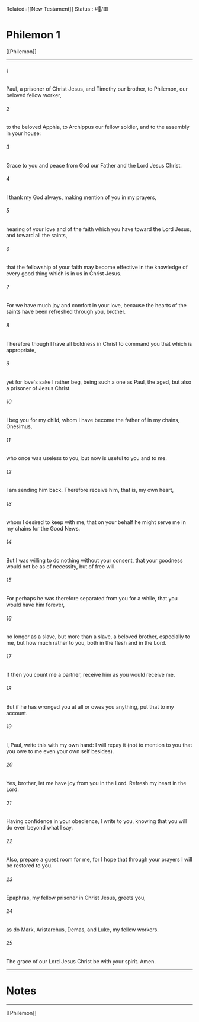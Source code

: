 Related::[[New Testament]]
Status:: #📖/🟥
# Philemon 1

[[Philemon]]
***



###### 1 
Paul, a prisoner of Christ Jesus, and Timothy our brother, to Philemon, our beloved fellow worker, 

###### 2 
to the beloved Apphia, to Archippus our fellow soldier, and to the assembly in your house: 

###### 3 
Grace to you and peace from God our Father and the Lord Jesus Christ. 

###### 4 
I thank my God always, making mention of you in my prayers, 

###### 5 
hearing of your love and of the faith which you have toward the Lord Jesus, and toward all the saints, 

###### 6 
that the fellowship of your faith may become effective in the knowledge of every good thing which is in us in Christ Jesus. 

###### 7 
For we have much joy and comfort in your love, because the hearts of the saints have been refreshed through you, brother. 

###### 8 
Therefore though I have all boldness in Christ to command you that which is appropriate, 

###### 9 
yet for love's sake I rather beg, being such a one as Paul, the aged, but also a prisoner of Jesus Christ. 

###### 10 
I beg you for my child, whom I have become the father of in my chains, Onesimus, 

###### 11 
who once was useless to you, but now is useful to you and to me. 

###### 12 
I am sending him back. Therefore receive him, that is, my own heart, 

###### 13 
whom I desired to keep with me, that on your behalf he might serve me in my chains for the Good News. 

###### 14 
But I was willing to do nothing without your consent, that your goodness would not be as of necessity, but of free will. 

###### 15 
For perhaps he was therefore separated from you for a while, that you would have him forever, 

###### 16 
no longer as a slave, but more than a slave, a beloved brother, especially to me, but how much rather to you, both in the flesh and in the Lord. 

###### 17 
If then you count me a partner, receive him as you would receive me. 

###### 18 
But if he has wronged you at all or owes you anything, put that to my account. 

###### 19 
I, Paul, write this with my own hand: I will repay it (not to mention to you that you owe to me even your own self besides). 

###### 20 
Yes, brother, let me have joy from you in the Lord. Refresh my heart in the Lord. 

###### 21 
Having confidence in your obedience, I write to you, knowing that you will do even beyond what I say. 

###### 22 
Also, prepare a guest room for me, for I hope that through your prayers I will be restored to you. 

###### 23 
Epaphras, my fellow prisoner in Christ Jesus, greets you, 

###### 24 
as do Mark, Aristarchus, Demas, and Luke, my fellow workers. 

###### 25 
The grace of our Lord Jesus Christ be with your spirit. Amen.

---
# Notes


***
[[Philemon]]
